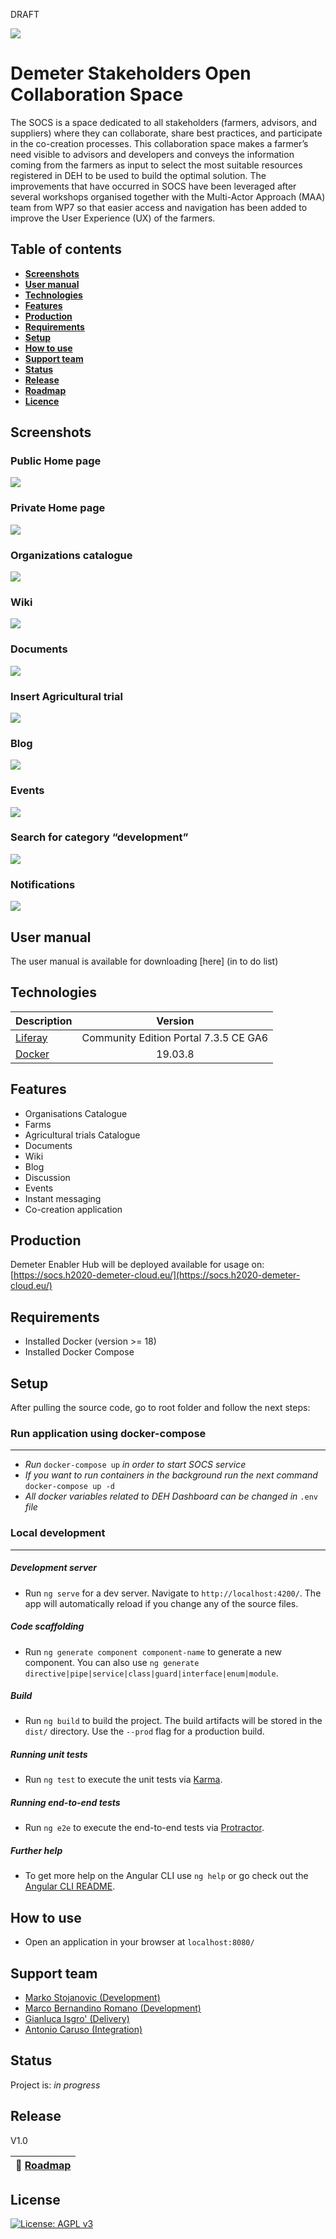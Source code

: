 DRAFT

![](https://portal.ogc.org/files/?artifact_id=92076)
# Demeter Stakeholders Open Collaboration Space

 

The SOCS is a space dedicated to all stakeholders (farmers, advisors, and suppliers) where they can collaborate, share best practices, and participate in the co-creation processes. This collaboration space makes a farmer’s need visible to advisors and developers and conveys the information coming from the farmers as input to select the most suitable resources registered in DEH to be used to build the optimal solution. The improvements that have occurred in SOCS have been leveraged after several workshops organised together with the Multi-Actor Approach (MAA) team from WP7 so that easier access and navigation has been added to improve the User Experience (UX) of the farmers.

 

## Table of contents
* [**Screenshots**](#screenshots)
* [**User manual**](#user-manual)
* [**Technologies**](#technologies)
* [**Features**](#features)
* [**Production**](#production)
* [**Requirements**](#requirements)
* [**Setup**](#setup)
* [**How to use**](#using)
* [**Support team**](#support-team)
* [**Status**](#status)
* [**Release**](#release)
* [**Roadmap**](#roadmap)
* [**Licence**](#licence)

 

## Screenshots

### Public Home page
![](/uploads/e3507e27535734af4d3ec434972f5e38/image.png?raw=true)

### Private Home page
![](/uploads/271cb33c9de26a9dcf4eb81d657226ed/Private_Homepage.png?raw=true)

### Organizations catalogue
![](/uploads/732b1ffabeb40ec90990f91349539d2b/Organizations_catalogue.png?raw=true)

### Wiki
![](/uploads/f4378f0c7f91ac3afff763fdb514ad96/Wiki.png?raw=true)

### Documents
![](/uploads/a68647ed4ab8f60c84c730759c743839/Documents.png?raw=true)

### Insert Agricultural trial
![](/uploads/ea263c4799e37c56ee23ae62ca03540e/Insert_Agricultural_trials.png?raw=true)

### Blog
![](/uploads/16803b514e119b1957ee3b3469dc5ff4/Blog.png?raw=true)

### Events
![](/uploads/76e7e083033324a4a2a38290799d6efa/Events.png?raw=true)

### Search for category “development”
![](/uploads/94b96837170bd9017971e79a837b2e71/Search_for_category__development_.png?raw=true)

### Notifications
![](/uploads/f1bbacc7e284d106eb82e78ee4cf214d/Notifications.png?raw=true)


## User manual

The user manual is available for downloading [here] (in to do list)

## Technologies

 

| Description   | Version |
| ------------- |:-------:|
| [Liferay][1]  | Community Edition Portal 7.3.5 CE GA6 |
| [Docker][2]   | 19.03.8 |

 


[1]: https://www.liferay.com/it/home/
[2]: https://docs.docker.com/get-docker/

 

## Features

 

* Organisations Catalogue
* Farms
* Agricultural trials Catalogue
* Documents
* Wiki
* Blog
* Discussion
* Events
* Instant messaging
* Co-creation application




## Production


Demeter Enabler Hub will be deployed available for usage on: [https://socs.h2020-demeter-cloud.eu/](https://socs.h2020-demeter-cloud.eu/) 



## Requirements

* Installed Docker (version >= 18) 
* Installed Docker Compose



## Setup

 
After pulling the source code, go to root folder and follow the next steps: 

 

### Run application using docker-compose
------

 
* _Run_ `docker-compose up` _in order to start SOCS service_
* _If you want to run containers in the background run the next command_ `docker-compose up -d`
* _All docker variables related to DEH Dashboard can be changed in_ `.env` _file_

### Local development
------

 

##### Development server

 

* Run `ng serve` for a dev server. Navigate to `http://localhost:4200/`. The app will automatically reload if you change any of the source files.

 

##### Code scaffolding

 

* Run `ng generate component component-name` to generate a new component. You can also use `ng generate directive|pipe|service|class|guard|interface|enum|module`.

 

##### Build

 

* Run `ng build` to build the project. The build artifacts will be stored in the `dist/` directory. Use the `--prod` flag for a production build.

 

##### Running unit tests

 

* Run `ng test` to execute the unit tests via [Karma](https://karma-runner.github.io).

 

##### Running end-to-end tests
* Run `ng e2e` to execute the end-to-end tests via [Protractor](http://www.protractortest.org/).

 

##### Further help

 

* To get more help on the Angular CLI use `ng help` or go check out the [Angular CLI README](https://github.com/angular/angular-cli/blob/master/README.md).

 

## How to use

* Open an application in your browser at `localhost:8080/`

 
## Support team

* [Marko Stojanovic (Development)](mailto:marko.stojanovic@eng.it) 
* [Marco Bernandino Romano (Development)](mailto:MarcoBernardino.Romano@eng.it) 
* [Gianluca Isgro' (Delivery)](mailto:gianluca.isgro@eng.it) 
* [Antonio Caruso (Integration)](mailto:Antonio.Caruso@eng.it) 


## Status
Project is: _in progress_

 
## Release
V1.0

 | :dart: [Roadmap](roadmap.md) |
| ------------------------------------------ |


## License

[![License: AGPL v3](https://img.shields.io/badge/License-AGPL%20v3-blue.svg)](https://www.gnu.org/licenses/agpl-3.0)
